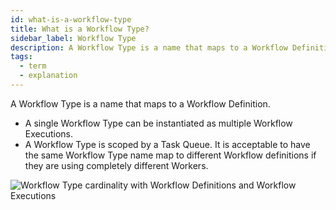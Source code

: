 ```yaml
---
id: what-is-a-workflow-type
title: What is a Workflow Type?
sidebar_label: Workflow Type
description: A Workflow Type is a name that maps to a Workflow Definition.
tags:
  - term
  - explanation
---
```


A Workflow Type is a name that maps to a Workflow Definition.

- A single Workflow Type can be instantiated as multiple Workflow Executions.
- A Workflow Type is scoped by a Task Queue.
  It is acceptable to have the same Workflow Type name map to different Workflow definitions if they are using completely different Workers.

![Workflow Type cardinality with Workflow Definitions and Workflow Executions](/diagrams/workflow-type-cardinality.svg)
